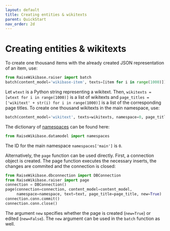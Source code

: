 ```yaml
---
layout: default
title: Creating entities & wikitexts
parent: QuickStart
nav_order: 2d
---
```

# Creating entities & wikitexts

To create one thousand items with the already created JSON representation of an item, use:
```python
from RaiseWikibase.raiser import batch
batch(content_model='wikibase-item', texts=[item for i in range(1000)])
```

Let `wtext` is a Python string representing a wikitext. Then, `wikitexts = [wtext for i in range(1000)]` is a list of wikitexts and `page_titles = ['wikitext' + str(i) for i in range(1000)]` is a list of the corresponding page titles. To create one thousand wikitexts in the main namespace, use:

```python
batch(content_model='wikitext', texts=wikitexts, namespace=0, page_title=page_titles)
```

The dictionary of [namespaces](https://www.mediawiki.org/wiki/Extension_default_namespaces) can be found here:
```python
from RaiseWikibase.datamodel import namespaces
```

The ID for the main namespace `namespaces['main']` is `0`.

Alternatively, the `page` function can be used directly. First, a connection object is created. The page function executes the necessary inserts, the changes are commited and the connection is closed:
```python
from RaiseWikibase.dbconnection import DBConnection
from RaiseWikibase.raiser import page
connection = DBConnection()
page(connection=connection, content_model=content_model,
     namespace=namespace, text=text, page_title=page_title, new=True)
connection.conn.commit()
connection.conn.close()
```

The argument `new` specifies whether the page is created (`new=True`) or edited (`new=False`). The `new` argument can be used in the `batch` function as well.